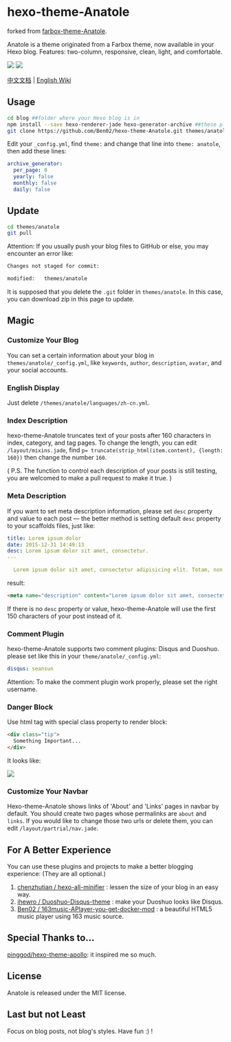 # hexo-theme-Anatole

forked from [farbox-theme-Anatole](https://github.com/hi-caicai/farbox-theme-Anatole).

Anatole is a theme originated from a Farbox theme, now available in your Hexo blog. Features: two-column, responsive, clean, light, and comfortable.

![](http://labcdn.qiniudn.com/anatole/QQ%E6%88%AA%E5%9B%BE20170113193419.png)
![](http://labcdn.qiniudn.com/anatole/QQ%E6%88%AA%E5%9B%BE20170114145625.png)

[中文文档](https://munen.cc/tech/Anatole.html) | [English Wiki](#usage)

## Usage

```bash
cd blog ##folder where your Hexo blog is in
npm install --save hexo-renderer-jade hexo-generator-archive ##these plugins are required
git clone https://github.com/Ben02/hexo-theme-Anatole.git themes/anatole ##or you can download zip in this page
```

Edit your `_config.yml`, find `theme:` and change that line into `theme: anatole`, then add these lines:

```yaml
archive_generator:
  per_page: 0
  yearly: false
  monthly: false
  daily: false
```

## Update

```bash
cd themes/anatole
git pull
 ```

Attention: If you usually push your blog files to GitHub or else, you may encounter an error like:

```bash
Changes not staged for commit:

modified:   themes/anatole
```

It is supposed that you delete the `.git` folder in `themes/anatole`. In this case, you can download zip in this page to update.

## Magic

### Customize Your Blog

You can set a certain information about your blog in `themes/anatole/_config.yml`, like `keywords`, `author`, `description`, `avatar`, and your social accounts.

### English Display

Just delete `/themes/anatole/languages/zh-cn.yml`.

### Index Description

hexo-theme-Anatole truncates text of your posts after 160 characters in index, category, and tag pages. To change the length, you can edit `/layout/mixins.jade`, find `p= truncate(strip_html(item.content), {length: 160})` then change the number `160`.

( P.S. The function to control each description of your posts is still testing, you are welcomed to make a pull request to make it true. )

### Meta Description

If you want to set meta description information, please set `desc` property and value to each post — the better method is setting default `desc` property to your scaffolds files, just like:

```yaml
title: Lorem ipsum dolor
date: 2015-12-31 14:49:13
desc: Lorem ipsum dolor sit amet, consectetur.
---

  Lorem ipsum dolor sit amet, consectetur adipisicing elit. Totam, non numquam saepe ex ut. Deleniti culpa inventore consectetur nam saepe!
```

result:

```html
<meta name="description" content="Lorem ipsum dolor sit amet, consectetur.">
```

If there is no `desc` property or value, hexo-theme-Anatole will use the first 150 characters of your post instead of it.

### Comment Plugin

hexo-theme-Anatole supports two comment plugins: Disqus and Duoshuo. please set like this in your `theme/anatole/_config.yml`:

```yaml
disqus: seansun
```

Attention: To make the comment plugin work properly, please set the right username.

### Danger Block

Use html tag with special class property to render block:

```html
<div class="tip">
  Something Important...
</div>
```

It looks like:

![](http://labcdn.qiniudn.com/anatole/QQ%E6%88%AA%E5%9B%BE20170114141008.png)

### Customize Your Navbar

Hexo-theme-Anatole shows links of 'About' and 'Links' pages in navbar by default. You should create two pages whose permalinks are `about` and `links`. If you would like to change those two urls or delete them, you can edit `/layout/partrial/nav.jade`.  

## For A Better Experience

You can use these plugins and projects to make a better blogging experience: (They are all optional.)

1. [chenzhutian / hexo-all-minifier](https://github.com/chenzhutian/hexo-all-minifier) : lessen the size of your blog in an easy way.
2. [ihewro / Duoshuo-Disqus-theme](https://github.com/ihewro/Duoshuo-Disqus-theme) : make your Duoshuo looks like Disqus.
3. [Ben02 / 163music-APlayer-you-get-docker-mod](https://github.com/Ben02/163music-APlayer-you-get-docker-mod) : a beautiful HTML5 music player using 163 music source.

## Special Thanks to...

[pinggod/hexo-theme-apollo](https://github.com/pinggod/hexo-theme-apollo/): it inspired me so much.

## License

Anatole is released under the MIT license.

## Last but not Least

Focus on blog posts, not blog's styles. Have fun :) !
